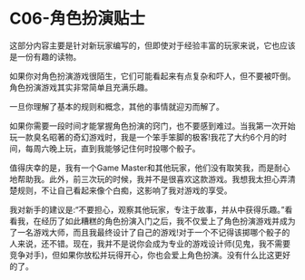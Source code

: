 # C06-角色扮演贴士

这部分内容主要是针对新玩家编写的，但即使对于经验丰富的玩家来说，它也应该是一份有趣的读物。

如果你对角色扮演游戏很陌生，它们可能看起来有点复杂和吓人，但不要被吓倒。角色扮演游戏其实非常简单且充满乐趣。

一旦你理解了基本的规则和概念，其他的事情就迎刃而解了。

如果你需要一段时间才能掌握角色扮演的窍门，也不要感到难过。当我第一次开始玩一款臭名昭著的奇幻游戏时，我是一个笨手笨脚的极客!我花了大约6个月的时间，每周六晚上玩，直到我能够记住何时投哪个骰子。

值得庆幸的是，我有一个Game Master和其他玩家，他们没有取笑我，而是耐心地帮助我。此外，前三次玩的时候，我并不是很喜欢这款游戏。我想我太担心弄清楚规则，不让自己看起来像个白痴，这影响了我对游戏的享受。

我对新手的建议是:“不要担心，观察其他玩家，专注于故事，并从中获得乐趣。”看看我，在经历了如此糟糕的角色扮演入门之后，我不仅爱上了角色扮演游戏并成为了一名游戏大师，而且我最终设计了自己的游戏!对于一个不记得该掷哪个骰子的人来说，还不错。现在，我并不是说你会成为专业的游戏设计师(见鬼，我不需要竞争对手)，但如果你放松并玩得开心，你也会爱上角色扮演。没有什么比这更好的了。
